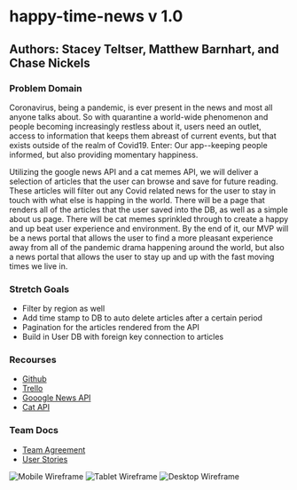 # happy-time-news v 1.0

## Authors: Stacey Teltser, Matthew Barnhart, and Chase Nickels

### Problem Domain

Coronavirus, being a pandemic, is ever present in the news and most all anyone talks about. So with quarantine a world-wide phenomenon and people becoming increasingly restless about it, users need an outlet, access to information that keeps them abreast of current events, but that exists outside of the realm of Covid19. Enter: Our app--keeping people informed, but also providing momentary happiness.

Utilizing the google news API and a cat memes API, we will deliver a selection of articles that the user can browse and save for future reading.  These articles will filter out any Covid related news for the user to stay in touch with what else is happing in the world.  There will be a page that renders all of the articles that the user saved into the DB, as well as a simple about us page.  There will be cat memes sprinkled through to create a happy and up beat user experience and environment.  By the end of it, our MVP will be a news portal that allows the user to find a more pleasant experience away from all of the pandemic drama happening around the world, but also a news portal that allows the user to stay up and up with the fast moving times we live in.

### Stretch Goals

- Filter by region as well
- Add time stamp to DB to auto delete articles after a certain period
- Pagination for the articles rendered from the API
- Build in User DB with foreign key connection to articles

### Recourses

- [Github](https://github.com/news-meow/happy-time-news)
- [Trello](https://trello.com/b/0b8LvqDa/happy-time-news)
- [Gooogle News API](https://newsapi.org/)
- [Cat API](https://docs.thecatapi.com/)

### Team Docs

- [Team Agreement](https://docs.google.com/document/d/1RRcXnCQWKyDXqmeqFhe4s9eKwam_NG8cVKu3_OThC2Y/edit)
- [User Stories](https://docs.google.com/document/d/1wxd_XOVY7DzsAfqoLuoUZK1zd_F-Z58Pdrd8cBAJtUw/edit)

![Mobile Wireframe](https://drive.google.com/open?id=14Oem2gOqing2IFg3qXimHaTtTlJZ4BMB)
![Tablet Wireframe](https://drive.google.com/open?id=1rJv6PY-jDNH6t9F8j-gxby4HmFViZX86)
![Desktop Wireframe](https://drive.google.com/open?id=1F2ZzCy9dt1HeiYM9OgU0np6F54Wa19d7)
